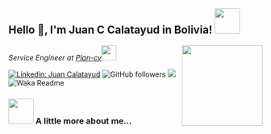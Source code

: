 <h2>Hello 👋, I'm Juan C Calatayud in Bolivia! <img src="https://media.giphy.com/media/ES4Vcv8zWfIt2/giphy.gif" width="50"></h2>

<img align='right' src="https://media.giphy.com/media/VOPK1BqsMEJRS/giphy.gif" height="160">
<p><em>Service Engineer at <a href="https://github.com/plan-cy">Plan-cy</a><img src="https://media.giphy.com/media/11dR2hEgtN5KoM/giphy.gif" width="30"> 
</em></p>

[![Linkedin: Juan Calatayud](https://img.shields.io/badge/-JuanCarlos-blue?style=flat-square&logo=Linkedin&logoColor=white&link=https://www.linkedin.com/in/juan-carlos-c-730a21145/)](https://www.linkedin.com/in/juan-carlos-c-730a21145/)
![GitHub followers](https://img.shields.io/github/followers/jccm17?label=Follow&style=social)
![](https://visitor-badge.glitch.me/badge?page_id=jccm17)
![Waka Readme](https://github.com/anmol098/anmol098/workflows/Waka%20Readme/badge.svg)

### <img src="https://media.giphy.com/media/VgCDAzcKvsR6OM0uWg/giphy.gif" width="50"> A little more about me...  
